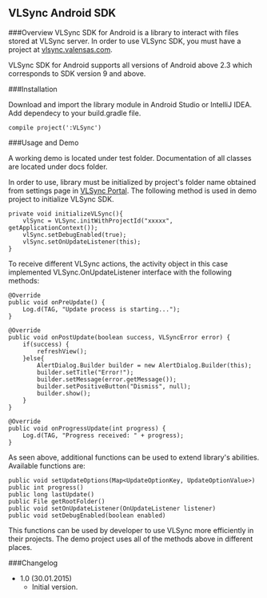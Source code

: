 ## VLSync Android SDK
###Overview
VLSync SDK for Android is a library to interact with files stored at VLSync server. In order to use VLSync SDK, you must have a project at [vlsync.valensas.com](http://vlsync.valensas.com). 

VLSync SDK for Android supports all versions of Android above 2.3 which corresponds to SDK version 9 and above. 

###Installation

Download and import the library module in Android Studio or IntelliJ IDEA. Add dependecy to your build.gradle file.

	compile project(':VLSync')

###Usage and Demo

A working demo is located under test folder.  Documentation of all classes are located under docs folder. 

In order to use, library must be initialized by project's folder name obtained from settings page in [VLSync Portal](http://vlsync.valensas.com).  The following method is used in demo project to initialize VLSync SDK. 

	private void initializeVLSync(){
        vlSync = VLSync.initWithProjectId("xxxxx", getApplicationContext());
        vlSync.setDebugEnabled(true);
        vlSync.setOnUpdateListener(this);
    }
   
To receive different VLSync actions, the activity object in this case implemented VLSync.OnUpdateListener interface with the following methods:

    @Override
    public void onPreUpdate() {
        Log.d(TAG, "Update process is starting...");
    }

    @Override
    public void onPostUpdate(boolean success, VLSyncError error) {
        if(success) {
            refreshView();
        }else{
            AlertDialog.Builder builder = new AlertDialog.Builder(this);
            builder.setTitle("Error!");
            builder.setMessage(error.getMessage());
            builder.setPositiveButton("Dismiss", null);
            builder.show();
        }
    }

    @Override
    public void onProgressUpdate(int progress) {
        Log.d(TAG, "Progress received: " + progress);
    }

As seen above, additional functions can be used to extend library's abilities. Available functions are:

	public void setUpdateOptions(Map<UpdateOptionKey, UpdateOptionValue>)
	public int progress()
	public long lastUpdate()
	public File getRootFolder()
	public void setOnUpdateListener(OnUpdateListener listener)
	public void setDebugEnabled(boolean enabled)

This functions can be used by developer to use VLSync more efficiently in their projects. The demo project uses all of the methods above in different places. 

###Changelog

 - 1.0 (30.01.2015)
	 - Initial version.